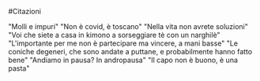 #Citazioni

"Molli e impuri"
"Non è covid, è toscano"
"Nella vita non avrete soluzioni"
"Voi che siete a casa in kimono a sorseggiare tè con un narghilè"
"L'importante per me non è partecipare ma vincere, a mani basse"
"Le coniche degeneri, che sono andate a puttane, e probabilmente hanno fatto bene"
"Andiamo in pausa? In andropausa"
"Il capo non è buono, è una pasta"
